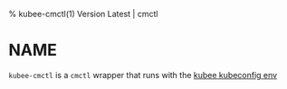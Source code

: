 % kubee-cmctl(1) Version Latest | cmctl
# NAME

`kubee-cmctl` is a `cmctl` wrapper that runs with the [kubee kubeconfig env](../lib/kubee-config.md)

